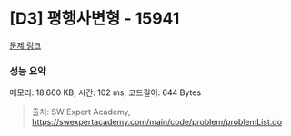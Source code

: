 # [D3] 평행사변형 - 15941 

[문제 링크](https://swexpertacademy.com/main/code/problem/problemDetail.do?contestProbId=AYVgOZEKOpcDFAQK) 

### 성능 요약

메모리: 18,660 KB, 시간: 102 ms, 코드길이: 644 Bytes



> 출처: SW Expert Academy, https://swexpertacademy.com/main/code/problem/problemList.do